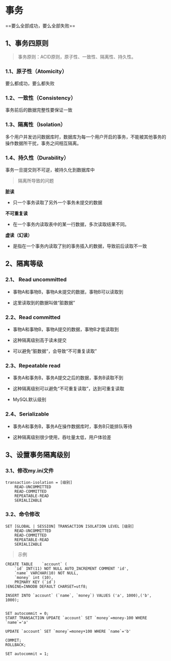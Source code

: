 # 事务

==要么全部成功，要么全部失败==

## 1、事务四原则

> 事务原则：ACID原则，原子性、一致性、隔离性、持久性。

### 1.1、原子性（Atomicity）

要么都成功，要么都失败

### 1.2、一致性（Consistency）

事务前后的数据完整性要保证一致

### 1.3、隔离性（Isolation）

多个用户并发访问数据库时，数据库为每一个用户开启的事务，不能被其他事务的操作数据所干扰，事务之间相互隔离。

### 1.4、持久性（Durability）

事务一旦提交则不可逆，被持久化到数据库中

> 隔离所导致的问题

**脏读**

- 只一个事务读取了另外一个事务未提交的数据

**不可重复读**

- 在一个事务内读取表中的某一行数据，多次读取结果不同。

**虚读（幻读）**

- 是指在一个事务内读取了别的事务插入的数据，导致前后读取不一致

## 2、隔离等级

### 2.1、 Read uncommitted

- 事物A和事物B，事物A未提交的数据，事物B可以读取到

- 这里读取到的数据叫做“脏数据”


### 2.2、Read committed

- 事物A和事物B，事物A提交的数据，事物B才能读取到

- 这种隔离级别高于读未提交

- 可以避免“脏数据“，会导致“不可重复读取”

### 2.3、Repeatable read

- 事务A和事务B，事务A提交之后的数据，事务B读取不到

- 这种隔离级别可以避免“不可重复读取”，达到可重复读取

- MySQL默认级别

### 2.4、Serializable

- 事务A和事务B，事务A在操作数据库时，事务B只能排队等待

- 这种隔离级别很少使用，吞吐量太低，用户体验差


## 3、设置事务隔离级别

### 3.1、修改my.ini文件

```mysql
transaction-isolation = [级别]
	READ-UNCOMMITTED
	READ-COMMITTED
	REPEATABLE-READ
	SERIALIZABLE
```

### 3.2、命令修改

```mysql
SET [GLOBAL | SESSION] TRANSACTION ISOLATION LEVEL [级别]
	READ-UNCOMMITTED
	READ-COMMITTED
	REPEATABLE-READ
	SERIALIZABLE
```

> 示例

```mysql
CREATE TABLE 	`account` (
	`id` INT(11) NOT NULL AUTO_INCREMENT COMMENT 'id',
	`name` VARCHAR(10) NOT NULL,
	`money` int (10),
	PRIMARY KEY (`id`)
)ENGINE=INNODB DEFAULT CHARSET=utf8;

INSERT INTO `account` (`name`, `money`) VALUES ('a', 1000),('b', 1000);


SET autocommit = 0;
START TRANSACTION UPDATE `account` SET `money`=money-100 WHERE `name`='a'

UPDATE `account` SET `money`=money+100 WHERE `name`='b'

COMMIT;
ROLLBACK;

SET autocommit = 1;
```



